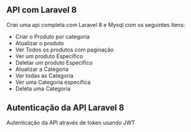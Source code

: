 ## API com Laravel 8

Criei uma api completa com Laravel 8 e Mysql com os seguintes itens:

- Criar o Produto por categoria
- Atualizar o produto
- Ver Todos os produtos com paginação
- Ver um produto Específico
- Deletar um produto Específico
- Atualizar a Categoria
- Ver todas as Categoria
- Ver uma Categoria específica
- Deleta uma Categoria

## Autenticação da API Laravel 8

Autenticação da API através de token usando JWT